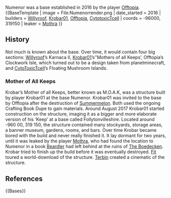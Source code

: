 Numenor was a base established in 2016 by the player [Offtopia](https://2b2t.miraheze.org/wiki/Offtopia).
{{BaseTemplate
| image = File:Numenorrender.png
| date_started = 2016
| builders = [Willyroof](https://2b2t.miraheze.org/wiki/Willyroof), [Krobar01](https://2b2t.miraheze.org/wiki/Krobar01), [Offtopia](https://2b2t.miraheze.org/wiki/Offtopia), [CytotoxicTcell](https://2b2t.miraheze.org/wiki/CytotoxicTcell)
| coords = -96000, 319150
| leaker = [Mothra](https://2b2t.miraheze.org/wiki/Mothra)
}}

## History
Not much is known about the base. Over time, it would contain four big sections: [Willyroof](https://2b2t.miraheze.org/wiki/Willyroof)’s Karnaca II, [Krobar01](https://2b2t.miraheze.org/wiki/Krobar01)’s’’Mothers of all Keeps’, Offtopia’s Clockwork Isle, which turned out to be a design taken from planetminecraft, and [CytoToxicTcell](https://2b2t.miraheze.org/wiki/CytotoxicTcell)’s Floating Mushroom Islands.

### Mother of All Keeps
Krobar’s Mother of all Keeps, better known as M.O.A.K, was a structure built by player Krobar01 at the base Numenor. Krobar01 was invited to the base by Offtopia after the destruction of [Summermelon](https://2b2t.miraheze.org/wiki/Summermelon). Both used the ongoing Crafting Book Dupe to gain materials. Around August 2017 Krobar01 started construction on the structure, imaging it as a bigger and more elaborate version of his ‘Keep’ at a base called Follytonvilleshire. Located around -960 00, 319 150, the structure contained many stockyards, storage areas, a banner museum, gardens, rooms, and bars. Over time Krobar became bored with the build and never really finished it. It lay dormant for two years, until it was leaked by the player [Mothra](https://2b2t.miraheze.org/wiki/Mothra), who had found the location to Numenor in a book [Beardler](https://2b2t.miraheze.org/wiki/Beardler) had left behind at the ruins of [The Boedecken](https://2b2t.miraheze.org/wiki/The_Boedecken). Krobar tried to finish up the build before it was eventually destroyed. [Fit](https://2b2t.miraheze.org/wiki/Fit) toured a world-download of the structure. [Terbin](https://2b2t.miraheze.org/wiki/Terbin) created a cinematic of the structure.

## References
{{Bases}}